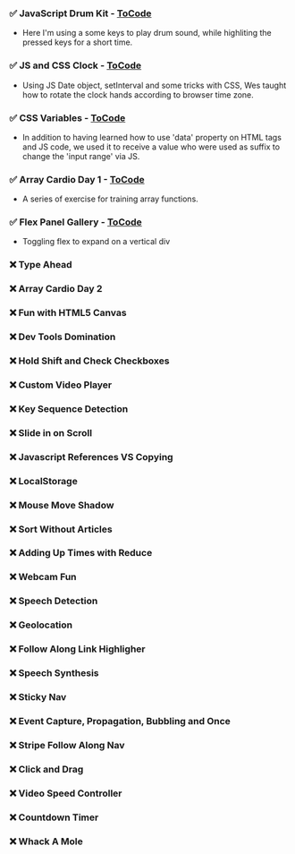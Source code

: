 ### ✅ JavaScript Drum Kit - [ToCode](./JS_Drum_Kit/)

- Here I'm using a some keys to play drum sound, while highliting the pressed keys for a short time.

### ✅ JS and CSS Clock - [ToCode](./JS_and_CSS_Clock/)

- Using JS Date object, setInterval and some tricks with CSS, Wes taught how to rotate the clock hands according to browser time zone.

### ✅ CSS Variables - [ToCode](./CSS_Variables/)

- In addition to having learned how to use 'data' property on HTML tags and JS code, we used it to receive a value who were used as suffix to change the 'input range' via JS.

### ✅ Array Cardio Day 1 - [ToCode](./Array_cardio_day_1/)

- A series of exercise for training array functions.

### ✅ Flex Panel Gallery - [ToCode](./Flex_panel_gallery/)

- Toggling flex to expand on a vertical div

### ❌ Type Ahead

### ❌ Array Cardio Day 2

### ❌ Fun with HTML5 Canvas

### ❌ Dev Tools Domination

### ❌ Hold Shift and Check Checkboxes

### ❌ Custom Video Player

### ❌ Key Sequence Detection

### ❌ Slide in on Scroll

### ❌ Javascript References VS Copying

### ❌ LocalStorage

### ❌ Mouse Move Shadow

### ❌ Sort Without Articles

### ❌ Adding Up Times with Reduce

### ❌ Webcam Fun

### ❌ Speech Detection

### ❌ Geolocation

### ❌ Follow Along Link Highligher

### ❌ Speech Synthesis

### ❌ Sticky Nav

### ❌ Event Capture, Propagation, Bubbling and Once

### ❌ Stripe Follow Along Nav

### ❌ Click and Drag

### ❌ Video Speed Controller

### ❌ Countdown Timer

### ❌ Whack A Mole
